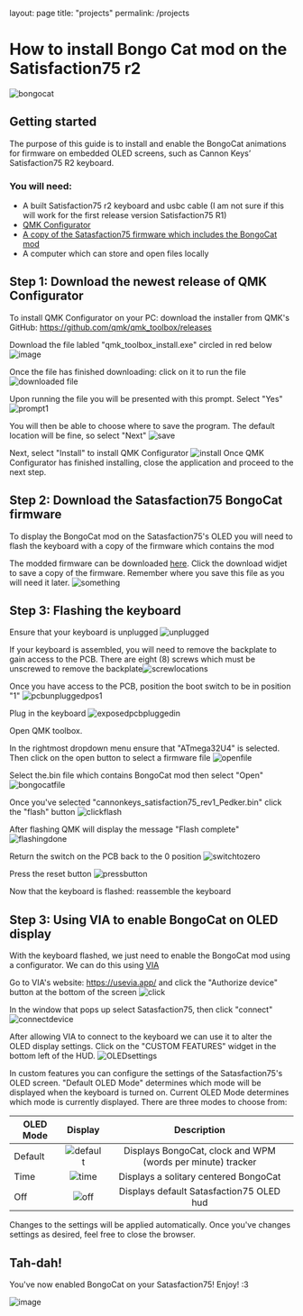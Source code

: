 layout: page
title: "projects"
permalink: /projects
# How to install Bongo Cat mod on the Satisfaction75 r2 

![bongocat](https://upload.wikimedia.org/wikipedia/commons/9/97/Bongo_Cat_Redraw.png#center)

## Getting started
The purpose of this guide is to install and enable the BongoCat animations for firmware on embedded OLED screens, such as Cannon Keys’ Satisfaction75 R2 keyboard. 

### You will need:
* A built Satisfaction75 r2 keyboard and usbc cable (I am not sure if this will work for the first release version Satisfaction75 R1)
* [QMK Configurator](https://docs.qmk.fm/#/)
* [A copy of the Satasfaction75 firmware which includes the BongoCat mod](https://github.com/pedker/OLED-BongoCat-Revision/blob/main/cannonkeys_satisfaction75_rev1_Pedker.bin) 
* A computer which can store and open files locally

## Step 1: Download the newest release of QMK Configurator
To install QMK Configurator on your PC: download the installer from QMK's GitHub: https://github.com/qmk/qmk_toolbox/releases

Download the file labled "qmk_toolbox_install.exe" circled in red below 
![image](https://cdn.discordapp.com/attachments/552500104678998016/1122240559600377886/image.png)

Once the file has finished downloading: click on it to run the file
![downloaded file](https://cdn.discordapp.com/attachments/552500104678998016/1122251937178468484/image.png)

Upon running the file you will be presented with this prompt. Select "Yes" ![prompt1](https://cdn.discordapp.com/attachments/552500104678998016/1122252255471603824/Untitled-1.jpg)

You will then be able to choose where to save the program. The default location will be fine, so select "Next"
![save](https://cdn.discordapp.com/attachments/552500104678998016/1122252220021354676/2.jpg)

Next, select "Install" to install QMK Configurator ![install](https://cdn.discordapp.com/attachments/552500104678998016/1122252220344324147/3.jpg)
Once QMK Configurator has finished installing, close the application and proceed to the next step. 

## Step 2: Download the Satasfaction75 BongoCat firmware

To display the BongoCat mod on the Satasfaction75's OLED you will need to flash the keyboard with a copy of the firmware which contains the mod

The modded firmware can be downloaded [here](https://github.com/pedker/OLED-BongoCat-Revision/blob/main/cannonkeys_satisfaction75_rev1_Pedker.bin). Click the download widjet to save a copy of the firmware. Remember where you save this file as you will need it later. 
![something](https://cdn.discordapp.com/attachments/552500104678998016/1123785416064122930/mod.JPG) 

## Step 3: Flashing the keyboard
Ensure that your keyboard is unplugged ![unplugged](https://cdn.discordapp.com/attachments/552500104678998016/1122264506693861447/IMG_2092.jpg)

If your keyboard is assembled, you will need to remove the backplate to gain access to the PCB. There are eight (8) screws which must be unscrewed to remove the backplate![screwlocations](https://cdn.discordapp.com/attachments/552500104678998016/1122266891201822800/DWADASDASD.png)

Once you have access to the PCB, position the boot switch to be in position "1" ![pcbunpluggedpos1](https://cdn.discordapp.com/attachments/552500104678998016/1122267486864281640/switch1unplugged.png)

Plug in the keyboard ![exposedpcbpluggedin](https://cdn.discordapp.com/attachments/552500104678998016/1122263547586564156/IMG_2088.jpg)

Open QMK toolbox. 

In the rightmost dropdown menu ensure that "ATmega32U4" is selected. Then click on the open button to select a firmware file ![openfile](https://cdn.discordapp.com/attachments/552500104678998016/1122280796192002068/openfileinqmk.jpg)

Select the.bin file which contains BongoCat mod then select "Open" ![bongocatfile](https://cdn.discordapp.com/attachments/552500104678998016/1122330964404752444/image.png) 

Once you've selected "cannonkeys_satisfaction75_rev1_Pedker.bin" click the "flash" button ![clickflash](https://cdn.discordapp.com/attachments/552500104678998016/1122280795554463754/clickflash.jpg)

After flashing QMK will display the message "Flash complete" ![flashingdone](https://cdn.discordapp.com/attachments/552500104678998016/1122291809020821605/flashingdone.JPG)

Return the switch on the PCB back to the 0 position ![switchtozero](https://cdn.discordapp.com/attachments/552500104678998016/1122333569432424510/switchbackto0.png)

Press the reset button ![pressbutton](https://cdn.discordapp.com/attachments/552500104678998016/1122333717696876544/pressbutton.png)

Now that the keyboard is flashed: reassemble the keyboard

## Step 3: Using VIA to enable BongoCat on OLED display
With the keyboard flashed, we just need to enable the BongoCat mod using a configurator. We can do this using [VIA](https://usevia.app/)

Go to VIA's website: https://usevia.app/ and click the "Authorize device" button at the bottom of the screen ![click](https://cdn.discordapp.com/attachments/552500104678998016/1123774274902167643/1.png)

In the window that pops up select Satasfaction75, then click "connect" ![connectdevice](https://cdn.discordapp.com/attachments/552500104678998016/1123775222055710801/2.png)

After allowing VIA to connect to the keyboard we can use it to alter the OLED display settings. Click on the "CUSTOM FEATURES" widget in the bottom left of the HUD. ![OLEDsettings](https://cdn.discordapp.com/attachments/552500104678998016/1123776010391924786/3.JPG) 



In custom features you can configure the settings of the Satasfaction75's OLED screen. "Default OLED Mode" determines which mode will be displayed when the keyboard is turned on. Current OLED Mode determines which mode is currently displayed. There are three modes to choose from:

| OLED Mode    | Display           | Description
| ------------- |:-------------:| :---------: | 
| Default | ![default](https://cdn.discordapp.com/attachments/552500104678998016/1123737872160260116/image.png) | Displays BongoCat, clock and WPM (words per minute) tracker
| Time | ![time](https://cdn.discordapp.com/attachments/552500104678998016/1123737748164071464/image.png) | Displays a solitary centered BongoCat
| Off | ![off](https://cdn.discordapp.com/attachments/552500104678998016/1123737805357592637/image.png) |Displays default Satasfaction75 OLED hud

Changes to the settings will be applied automatically. Once you've changes settings as desired, feel free to close the browser.  

## Tah-dah!
You've now enabled BongoCat on your Satasfaction75! Enjoy! :3

![image](https://cdn.discordapp.com/attachments/552500104678998016/1122238367854231642/IMG_2076__1__AdobeExpress_AdobeExpress_AdobeExpress.gif)


